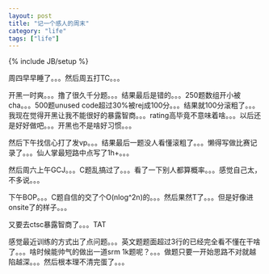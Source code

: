 ```yaml
---
layout: post
title: "记一个感人的周末"
category: "life"
tags: ["life"]
---
```

{% include JB/setup %}

周四早早睡了。。。然后周五打TC。。。

开黑一时爽。。。撸了很久千分题。。。结果最后是错的。。。250题数组开小被cha。。。500题unused code超过30%被rej成100分。。。结果就100分滚粗了。。。我现在觉得开黑让我不能很好的暴露智商。。。rating高毕竟不意味着啥。。。以后还是好好做吧。。。开黑也不是啥好习惯。。。

然后下午找信心打了发vp。。。结果最后一题没人看懂滚粗了。。。懒得写做比赛记录了。。。仙人掌最短路中点写了1h+。。。

然后周六上午GCJ。。。C题乱搞过了。。。看了一下别人都算概率。。。感觉自己太，不多说。。。

下午BOP。。。C题自信的交了个O(nlog^2n)的。。。然后果然T了。。。但是好像进onsite了的样子。。。

又要去ctsc暴露智商了。。。TAT

感觉最近训练的方式出了点问题。。。英文题题面超过3行的已经完全看不懂在干啥了。。。啥时候能帅气的做出一道srm 1k题呢？。。。做题只要一开始思路不对就越陷越深。。。然后根本理不清完蛋了。。。